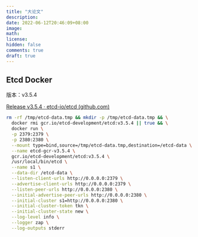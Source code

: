 ```yaml
---
title: "大论文"
description: 
date: 2022-06-12T20:46:09+08:00
image: 
math: 
license: 
hidden: false
comments: true
draft: true
---
```


## Etcd Docker

版本：v3.5.4

[Release v3.5.4 · etcd-io/etcd (github.com)](https://github.com/etcd-io/etcd/releases/tag/v3.5.4)

```bash
rm -rf /tmp/etcd-data.tmp && mkdir -p /tmp/etcd-data.tmp && \
  docker rmi gcr.io/etcd-development/etcd:v3.5.4 || true && \
  docker run \
  -p 2379:2379 \
  -p 2380:2380 \
  --mount type=bind,source=/tmp/etcd-data.tmp,destination=/etcd-data \
  --name etcd-gcr-v3.5.4 \
  gcr.io/etcd-development/etcd:v3.5.4 \
  /usr/local/bin/etcd \
  --name s1 \
  --data-dir /etcd-data \
  --listen-client-urls http://0.0.0.0:2379 \
  --advertise-client-urls http://0.0.0.0:2379 \
  --listen-peer-urls http://0.0.0.0:2380 \
  --initial-advertise-peer-urls http://0.0.0.0:2380 \
  --initial-cluster s1=http://0.0.0.0:2380 \
  --initial-cluster-token tkn \
  --initial-cluster-state new \
  --log-level info \
  --logger zap \
  --log-outputs stderr
```

